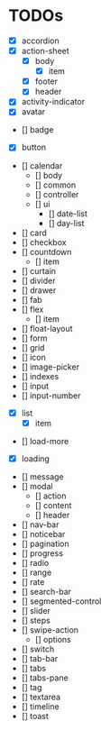 # TODOs
- [x] accordion
- [x] action-sheet
   - [x]  body
      - [x]  item
   - [x]  footer
   - [x]  header
- [x]  activity-indicator
- [x]  avatar
- []  badge
- [x]  button
- []  calendar
   - []  body
   - []  common
   - []  controller
   - []  ui
       - []  date-list
       - []  day-list
- []  card
- []  checkbox
- []  countdown
   - []  item
- []  curtain
- []  divider
- []  drawer
- []  fab
- []  flex
   - []  item
- []  float-layout
- []  form
- []  grid
- []  icon
- []  image-picker
- []  indexes
- []  input
- []  input-number
- [x]  list
   - [x]  item
- []  load-more
- [x]  loading
- []  message
- []  modal
   - []  action
   - []  content
   - []  header
- []  nav-bar
- []  noticebar
- []  pagination
- []  progress
- []  radio
- []  range
- []  rate
- []  search-bar
- []  segmented-control
- []  slider
- []  steps
- []  swipe-action
   - []  options
- []  switch
- []  tab-bar
- []  tabs
- []  tabs-pane
- []  tag
- []  textarea
- []  timeline
- []  toast